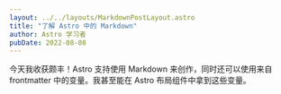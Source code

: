 ```yaml
---
layout: ../../layouts/MarkdownPostLayout.astro
title: "了解 Astro 中的 Markdown"
author: Astro 学习者
pubDate: 2022-08-08
---
```

今天我收获颇丰！Astro 支持使用 Markdown 来创作，同时还可以使用来自 frontmatter 中的变量。我甚至能在 Astro 布局组件中拿到这些变量。